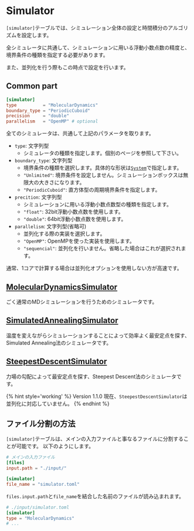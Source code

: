 # Simulator

`[simulator]`テーブルでは、シミュレーション全体の設定と時間積分のアルゴリズムを設定します。

全シミュレータに共通して、シミュレーションに用いる浮動小数点数の精度と、境界条件の種類を指定する必要があります。

また、並列化を行う際もこの時点で設定を行います。

## Common part

```toml
[simulator]
type          = "MolecularDynamics"
boundary_type = "PeriodicCuboid"
precision     = "double"
parallelism   = "OpenMP" # optional
```

全てのシミュレータは、共通して上記のパラメータを取ります。

- `type`: 文字列型
  - シミュレータの種類を指定します。個別のページを参照して下さい。
- `boundary_type`: 文字列型
  - 境界条件の種類を選択します。具体的な形状は[`System`](System.md)で指定します。
  - `"Unlimited"`: 境界条件を設定しません。シミュレーションボックスは無限大の大きさになります。
  - `"PeriodicCuboid"`: 直方体型の周期境界条件を指定します。
- `precition`: 文字列型
  - シミュレーションに用いる浮動小数点数型の種類を指定します。
  - `"float"`: 32bit浮動小数点数を使用します。
  - `"double"`: 64bit浮動小数点数を使用します。
- `parallelism`: 文字列型(省略可)
  - 並列化する際の実装を選択します。
  - `"OpenMP"`: OpenMPを使った実装を使用します。
  - `"sequencial"`: 並列化を行いません。省略した場合はこれが選択されます。

通常、1コアで計算する場合は並列化オプションを使用しない方が高速です。

## [MolecularDynamicsSimulator](MolecularDynamicsSimulator.md)

ごく通常のMDシミュレーションを行うためのシミュレータです。

## [SimulatedAnnealingSimulator](SimulatedAnnealingSimulator.md)

温度を変えながらシミュレーションすることによって効率よく最安定点を探す、Simulated Annealing法のシミュレータです。

## [SteepestDescentSimulator](SteepestDescentSimulator.md)

力場の勾配によって最安定点を探す、Steepest Descent法のシミュレータです。

{% hint style='working' %}
Version 1.1.0 現在、`SteepestDescentSimulator`は並列化に対応していません。
{% endhint %}

## ファイル分割の方法

`[simulator]`テーブルは、メインの入力ファイルと事なるファイルに分割することが可能です。
以下のようにします。

```toml
# メインの入力ファイル
[files]
input.path = "./input/"

[simulator]
file_name = "simulator.toml"
```

`files.input.path`と`file_name`を結合した名前のファイルが読み込まれます。

```toml
# ./input/simulator.toml
[simulator]
type = "MolecularDynamics"
# ...
```
